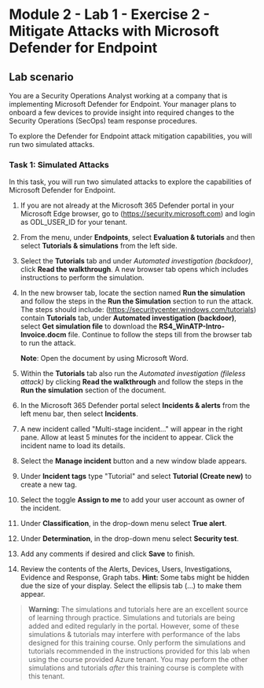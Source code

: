 # Module 2 - Lab 1 - Exercise 2 - Mitigate Attacks with Microsoft Defender for Endpoint

## Lab scenario

You are a Security Operations Analyst working at a company that is implementing Microsoft Defender for Endpoint. Your manager plans to onboard a few devices to provide insight into required changes to the Security Operations (SecOps) team response procedures.

To explore the Defender for Endpoint attack mitigation capabilities, you will run two simulated attacks.


### Task 1: Simulated Attacks

In this task, you will run two simulated attacks to explore the capabilities of Microsoft Defender for Endpoint.

1. If you are not already at the Microsoft 365 Defender portal in your Microsoft Edge browser, go to (https://security.microsoft.com) and login as ODL_USER_ID for your tenant.

1. From the menu, under **Endpoints**, select **Evaluation & tutorials** and then select **Tutorials & simulations** from the left side.

1. Select the **Tutorials** tab and under *Automated investigation (backdoor)*, click **Read the walkthrough**. A new browser tab opens which includes instructions to perform the simulation.

1. In the new browser tab, locate the section named **Run the simulation** and follow the steps in the **Run the Simulation** section to run the attack. The steps should include: (https://securitycenter.windows.com/tutorials) contain **Tutorials** tab, under **Automated investigation (backdoor)**, select **Get simulation file** to download the **RS4_WinATP-Intro-Invoice.docm** file. Continue to follow the steps till  from the browser tab to run the attack.

     **Note**: Open the document by using Microsoft Word.

1. Within the **Tutorials** tab also run the *Automated investigation (fileless attack)* by clicking **Read the walkthrough** and follow the steps in the **Run the simulation** section of the document.

1. In the Microsoft 365 Defender portal select **Incidents & alerts** from the left menu bar, then select **Incidents**.

1. A new incident called "Multi-stage incident..." will appear in the right pane. Allow at least 5 minutes for the incident to appear. Click the incident name to load its details.

1. Select the **Manage incident** button and a new window blade appears. 

1. Under **Incident tags** type "Tutorial" and select **Tutorial (Create new)** to create a new tag. 

1. Select the toggle **Assign to me** to add your user account as owner of the incident. 

1. Under **Classification**, in the drop-down menu select **True alert**. 

1. Under **Determination**, in the drop-down menu select **Security test**. 

1. Add any comments if desired and click **Save** to finish.

1. Review the contents of the Alerts, Devices, Users, Investigations, Evidence and Response, Graph tabs. **Hint:** Some tabs might be hidden due the size of your display. Select the ellipsis tab (...) to make them appear.

>**Warning:** The simulations and tutorials here are an excellent source of learning through practice.  Simulations and tutorials are being added and edited regularly in the portal.  However, some of these simulations & tutorials may interfere with performance of the labs designed for this training course.  Only perform the simulations and tutorials recommended in the instructions provided for this lab when using the course provided Azure tenant.  You may perform the other simulations and tutorials *after* this training course is complete with this tenant.

